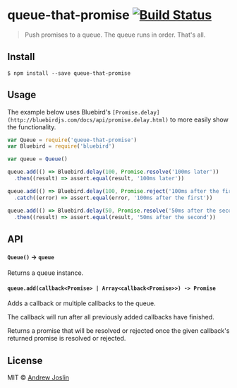 # queue-that-promise [![Build Status](https://travis-ci.org/ajoslin/queue-that-promise.svg?branch=master)](https://travis-ci.org/ajoslin/queue-that-promise)

> Push promises to a queue. The queue runs in order. That's all.

## Install

```
$ npm install --save queue-that-promise
```

## Usage

The example below uses Bluebird's `[Promise.delay](http://bluebirdjs.com/docs/api/promise.delay.html)` to more easily show the functionality.

```js
var Queue = require('queue-that-promise')
var Bluebird = require('bluebird')

var queue = Queue()

queue.add(() => Bluebird.delay(100, Promise.resolve('100ms later'))
  .then((result) => assert.equal(result, '100ms later'))

queue.add(() => Bluebird.delay(100, Promise.reject('100ms after the first'))
  .catch((error) => assert.equal(error, '100ms after the first'))

queue.add(() => Bluebird.delay(50, Promise.resolve('50ms after the second'))
  .then((result) => assert.equal(result, '50ms after the second'))
```

## API

#### `Queue()` -> `queue`

Returns a queue instance.

#### `queue.add(callback<Promise> | Array<callback<Promise>>) -> Promise`

Adds a callback or multiple callbacks to the queue.

The callback will run after all previously added callbacks have finished.

Returns a promise that will be resolved or rejected once the given callback's returned promise is resolved or rejected.

## License

MIT © [Andrew Joslin](http://ajoslin.com)
